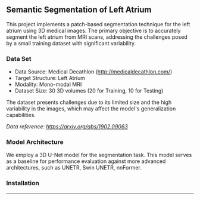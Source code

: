 ## Semantic Segmentation of Left Atrium 

This project implements a patch-based segmentation technique for the left atrium using 3D medical images. The primary objective is to accurately segment the left atrium from MRI scans, addressing the challenges posed by a small training dataset with significant variability.

### Data Set
* Data Source: Medical Decathlon (http://medicaldecathlon.com/)
* Target Structure: Left Atrium
* Modality: Mono-modal MRI
* Dataset Size: 30 3D volumes (20 for Training, 10 for Testing)

The dataset presents challenges due to its limited size and the high variability in the images, which may affect the model's generalization capabilities.

_Data reference: https://arxiv.org/abs/1902.09063_

### Model Architecture
We employ a 3D U-Net model for the segmentation task. This model serves as a baseline for performance evaluation against more advanced architectures, such as UNETR, Swin UNETR, nnFormer.

### Installation
---
